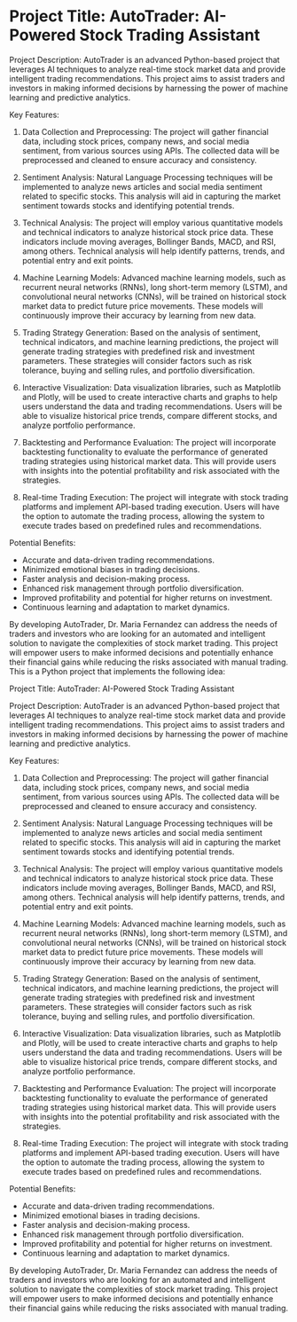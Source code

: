 # Project Title: AutoTrader: AI-Powered Stock Trading Assistant

Project Description:
AutoTrader is an advanced Python-based project that leverages AI techniques to analyze real-time stock market data and provide intelligent trading recommendations. This project aims to assist traders and investors in making informed decisions by harnessing the power of machine learning and predictive analytics.

Key Features:
1. Data Collection and Preprocessing: The project will gather financial data, including stock prices, company news, and social media sentiment, from various sources using APIs. The collected data will be preprocessed and cleaned to ensure accuracy and consistency.

2. Sentiment Analysis: Natural Language Processing techniques will be implemented to analyze news articles and social media sentiment related to specific stocks. This analysis will aid in capturing the market sentiment towards stocks and identifying potential trends.

3. Technical Analysis: The project will employ various quantitative models and technical indicators to analyze historical stock price data. These indicators include moving averages, Bollinger Bands, MACD, and RSI, among others. Technical analysis will help identify patterns, trends, and potential entry and exit points.

4. Machine Learning Models: Advanced machine learning models, such as recurrent neural networks (RNNs), long short-term memory (LSTM), and convolutional neural networks (CNNs), will be trained on historical stock market data to predict future price movements. These models will continuously improve their accuracy by learning from new data.

5. Trading Strategy Generation: Based on the analysis of sentiment, technical indicators, and machine learning predictions, the project will generate trading strategies with predefined risk and investment parameters. These strategies will consider factors such as risk tolerance, buying and selling rules, and portfolio diversification.

6. Interactive Visualization: Data visualization libraries, such as Matplotlib and Plotly, will be used to create interactive charts and graphs to help users understand the data and trading recommendations. Users will be able to visualize historical price trends, compare different stocks, and analyze portfolio performance.

7. Backtesting and Performance Evaluation: The project will incorporate backtesting functionality to evaluate the performance of generated trading strategies using historical market data. This will provide users with insights into the potential profitability and risk associated with the strategies.

8. Real-time Trading Execution: The project will integrate with stock trading platforms and implement API-based trading execution. Users will have the option to automate the trading process, allowing the system to execute trades based on predefined rules and recommendations.

Potential Benefits:
- Accurate and data-driven trading recommendations.
- Minimized emotional biases in trading decisions.
- Faster analysis and decision-making process.
- Enhanced risk management through portfolio diversification.
- Improved profitability and potential for higher returns on investment.
- Continuous learning and adaptation to market dynamics.

By developing AutoTrader, Dr. Maria Fernandez can address the needs of traders and investors who are looking for an automated and intelligent solution to navigate the complexities of stock market trading. This project will empower users to make informed decisions and potentially enhance their financial gains while reducing the risks associated with manual trading.
This is a Python project that implements the following idea:

Project Title: AutoTrader: AI-Powered Stock Trading Assistant

Project Description:
AutoTrader is an advanced Python-based project that leverages AI techniques to analyze real-time stock market data and provide intelligent trading recommendations. This project aims to assist traders and investors in making informed decisions by harnessing the power of machine learning and predictive analytics.

Key Features:
1. Data Collection and Preprocessing: The project will gather financial data, including stock prices, company news, and social media sentiment, from various sources using APIs. The collected data will be preprocessed and cleaned to ensure accuracy and consistency.

2. Sentiment Analysis: Natural Language Processing techniques will be implemented to analyze news articles and social media sentiment related to specific stocks. This analysis will aid in capturing the market sentiment towards stocks and identifying potential trends.

3. Technical Analysis: The project will employ various quantitative models and technical indicators to analyze historical stock price data. These indicators include moving averages, Bollinger Bands, MACD, and RSI, among others. Technical analysis will help identify patterns, trends, and potential entry and exit points.

4. Machine Learning Models: Advanced machine learning models, such as recurrent neural networks (RNNs), long short-term memory (LSTM), and convolutional neural networks (CNNs), will be trained on historical stock market data to predict future price movements. These models will continuously improve their accuracy by learning from new data.

5. Trading Strategy Generation: Based on the analysis of sentiment, technical indicators, and machine learning predictions, the project will generate trading strategies with predefined risk and investment parameters. These strategies will consider factors such as risk tolerance, buying and selling rules, and portfolio diversification.

6. Interactive Visualization: Data visualization libraries, such as Matplotlib and Plotly, will be used to create interactive charts and graphs to help users understand the data and trading recommendations. Users will be able to visualize historical price trends, compare different stocks, and analyze portfolio performance.

7. Backtesting and Performance Evaluation: The project will incorporate backtesting functionality to evaluate the performance of generated trading strategies using historical market data. This will provide users with insights into the potential profitability and risk associated with the strategies.

8. Real-time Trading Execution: The project will integrate with stock trading platforms and implement API-based trading execution. Users will have the option to automate the trading process, allowing the system to execute trades based on predefined rules and recommendations.

Potential Benefits:
- Accurate and data-driven trading recommendations.
- Minimized emotional biases in trading decisions.
- Faster analysis and decision-making process.
- Enhanced risk management through portfolio diversification.
- Improved profitability and potential for higher returns on investment.
- Continuous learning and adaptation to market dynamics.

By developing AutoTrader, Dr. Maria Fernandez can address the needs of traders and investors who are looking for an automated and intelligent solution to navigate the complexities of stock market trading. This project will empower users to make informed decisions and potentially enhance their financial gains while reducing the risks associated with manual trading.